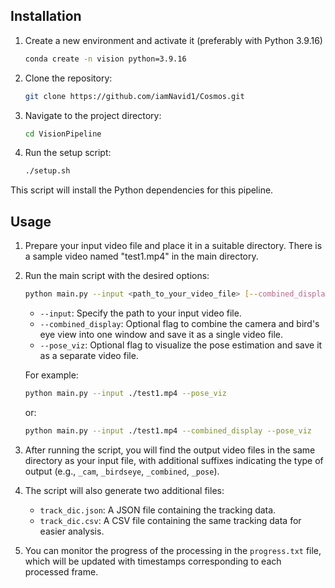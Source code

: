 ## Installation

1. Create a new environment and activate it (preferably with Python 3.9.16)
    ```sh
    conda create -n vision python=3.9.16
    ```

2. Clone the repository:
    ```sh
    git clone https://github.com/iamNavid1/Cosmos.git
    ```

3. Navigate to the project directory:
    ```sh
    cd VisionPipeline
    ```

4. Run the setup script:
    ```sh
    ./setup.sh
    ```

This script will install the Python dependencies for this pipeline.

## Usage
1. Prepare your input video file and place it in a suitable directory. There is a sample video named "test1.mp4" in the main directory.

2. Run the main script with the desired options:
    ```sh
    python main.py --input <path_to_your_video_file> [--combined_display] [--pose_viz]
    ```

   - `--input`: Specify the path to your input video file.
   - `--combined_display`: Optional flag to combine the camera and bird's eye view into one window and save it as a single video file.
   - `--pose_viz`: Optional flag to visualize the pose estimation and save it as a separate video file.

   For example:
    ```sh
    python main.py --input ./test1.mp4 --pose_viz
    ```
    or:
    ```sh
    python main.py --input ./test1.mp4 --combined_display --pose_viz
    ```


3. After running the script, you will find the output video files in the same directory as your input file, with additional suffixes indicating the type of output (e.g., `_cam`, `_birdseye`, `_combined`, `_pose`).

4. The script will also generate two additional files:
    - `track_dic.json`: A JSON file containing the tracking data.
    - `track_dic.csv`: A CSV file containing the same tracking data for easier analysis.

5. You can monitor the progress of the processing in the `progress.txt` file, which will be updated with timestamps corresponding to each processed frame.




